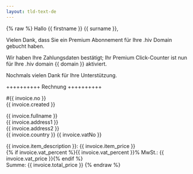 ```yaml
---
layout: tld-text-de
---
```


{% raw %}
Hallo {{ firstname }} {{ surname }},

Vielen Dank, dass Sie ein Premium Abonnement für Ihre .hiv Domain gebucht haben.

Wir haben Ihre Zahlungsdaten bestätigt; Ihr Premium Click-Counter ist nun für Ihre .hiv domain {{ domain }} aktiviert.

Nochmals vielen Dank für Ihre Unterstützung.

++++++++++ Rechnung ++++++++++

\#{{ invoice.no }}  
{{ invoice.created }}

{{ invoice.fullname }}  
{{ invoice.address1 }}  
{{ invoice.address2 }}  
{{ invoice.country }}
{{ invoice.vatNo }}  

{{ invoice.item_description }}: {{ invoice.item_price }}  
{% if invoice.vat_percent %}{{ invoice.vat_percent }}% MwSt.: {{ invoice.vat_price }}{% endif %}  
Summe: {{ invoice.total_price }}
{% endraw %}
